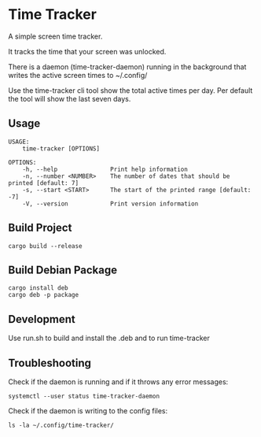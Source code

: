 # Time Tracker

A simple screen time tracker.

It tracks the time that your screen was unlocked.

There is a daemon (time-tracker-daemon) running in the background that writes
the active screen times to ~/.config/

Use the time-tracker cli tool show the total active times per day.
Per default the tool will show the last seven days.

## Usage

```
USAGE:
    time-tracker [OPTIONS]

OPTIONS:
    -h, --help               Print help information
    -n, --number <NUMBER>    The number of dates that should be printed [default: 7]
    -s, --start <START>      The start of the printed range [default: -7]
    -V, --version            Print version information
```

## Build Project
```
cargo build --release
```
## Build Debian Package
```
cargo install deb
cargo deb -p package
```
## Development

Use run.sh to build and install the .deb and to run time-tracker

## Troubleshooting

Check if the daemon is running and if it throws any error messages:
```
systemctl --user status time-tracker-daemon
```

Check if the daemon is writing to the config files:
```
ls -la ~/.config/time-tracker/
```
